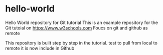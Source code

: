 # hello-world
Hello World repository for Git tutorial
This is an example repository for the Git tutoial on https://www.w3schools.com
Foucs on git and github as remote

This repository is built step by step in the tutorial.
test to pull from local to remote 
it is now include in Github
